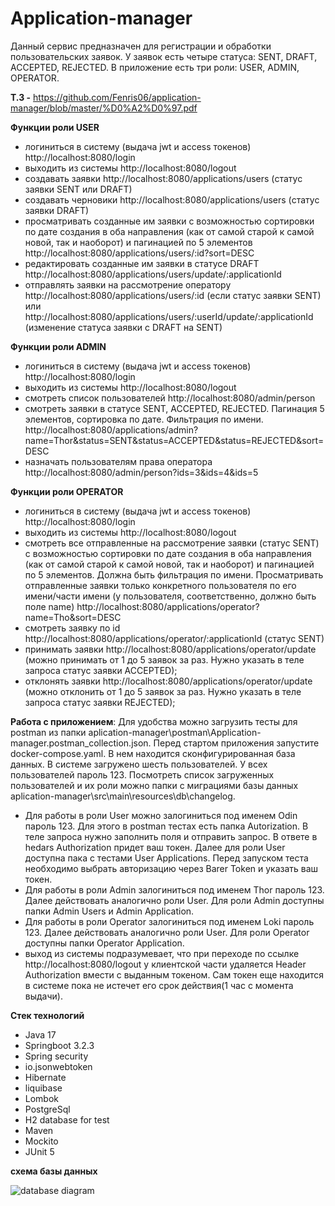 # Application-manager
Данный сервис предназначен для регистрации и обработки пользовательских заявок. У заявок есть четыре статуса: SENT, DRAFT, ACCEPTED, REJECTED. В приложение есть три роли: USER, ADMIN, OPERATOR.

**Т.З -** 
https://github.com/Fenris06/application-manager/blob/master/%D0%A2%D0%97.pdf

**Функции роли USER**
* логиниться в систему (выдача jwt и access токенов) http://localhost:8080/login
* выходить из системы http://localhost:8080/logout
* создавать заявки http://localhost:8080/applications/users (статус заявки SENT или DRAFT)
* создавать черновики http://localhost:8080/applications/users (статус заявки DRAFT)
* просматривать созданные им заявки с возможностью сортировки по дате создания в оба направления (как от самой старой к самой новой, так и наоборот) и пагинацией по 5 элементов http://localhost:8080/applications/users/:id?sort=DESC
* редактировать созданные им заявки в статусе DRAFT http://localhost:8080/applications/users/update/:applicationId
* отправлять заявки на рассмотрение оператору http://localhost:8080/applications/users/:id (если статус заявки SENT) или http://localhost:8080/applications/users/:userId/update/:applicationId (изменение статуса заявки с DRAFT на SENT)

**Функции роли ADMIN**
* логиниться в систему (выдача jwt и access токенов) http://localhost:8080/login
* выходить из системы http://localhost:8080/logout
* смотреть список пользователей http://localhost:8080/admin/person
* смотреть заявки в статусе SENT, ACCEPTED, REJECTED. Пагинация 5 элементов, сортировка по дате. Фильтрация по имени. http://localhost:8080/applications/admin?name=Thor&status=SENT&status=ACCEPTED&status=REJECTED&sort=DESC
* назначать пользователям права оператора http://localhost:8080/admin/person?ids=3&ids=4&ids=5

**Функции роли OPERATOR**
* логиниться в систему (выдача jwt и access токенов) http://localhost:8080/login
* выходить из системы http://localhost:8080/logout
* смотреть все отправленные на рассмотрение заявки (статус SENT) с возможностью сортировки по дате создания в оба направления (как от самой старой к самой новой, так и наоборот) и пагинацией по 5 элементов. Должна быть фильтрация по имени. Просматривать отправленные заявки только конкретного пользователя по его имени/части имени (у пользователя, соответственно, должно быть поле name) http://localhost:8080/applications/operator?name=Tho&sort=DESC
* смотреть заявку по id http://localhost:8080/applications/operator/:applicationId (статус SENT)
* принимать заявки http://localhost:8080/applications/operator/update (можно принимать от 1 до 5 заявок за раз. Нужно указать в теле запроса статус заявки ACCEPTED);
* отклонять заявки http://localhost:8080/applications/operator/update (можно отклонить от 1 до 5 заявок за раз. Нужно указать в теле запроса статус заявки REJECTED);

**Работа с приложением**:
Для удобства можно загрузить тесты для postman из папки aplication-manager\postman\Application-manager.postman_collection.json. Перед стартом приложения запустите docker-compose.yaml. В нем находится сконфигурированная база данных. В системе загружено шесть пользователей. У всех пользователей пароль 123. Посмотреть список загруженных пользователей и их роли можно папки с миграциями базы данных aplication-manager\src\main\resources\db\changelog.
* Для работы в роли User можно залогиниться под именем Odin пароль 123. Для этого в postman тестах есть папка Autorization. В теле запроса нужно заполнить поля и отправить запрос. В ответе в hedars Authorization придет ваш токен. Далее для роли User доступна пака с тестами User Applications. Перед запуском теста необходимо выбрать авторизацию через Barer Token и указать ваш токен.
* Для работы в роли Admin залогиниться под именем Thor пароль 123. Далее действовать аналогично роли User. Для роли Admin доступны папки Admin Users и Admin Application.
* Для работы в роли Operator залогиниться под именем Loki пароль 123. Далее действовать аналогично роли User. Для роли Operator доступны папки Operator Application.
* выход из системы подразумевает, что при переходе по ссылке http://localhost:8080/logout у клиентской части удаляется Header Authorization вмести с выданным токеном. Сам токен еще находится в системе пока не истечет его срок действия(1 час с момента выдачи).  

**Стек технологий**  
* Java 17
* Springboot 3.2.3
* Spring security
* io.jsonwebtoken
* Hibernate
* liquibase
* Lombok
* PostgreSql
* H2 database for test
* Maven
* Mockito
* JUnit 5

**схема базы данных**

  ![database diagram](https://github.com/Fenris06/application-manager/blob/master/application-db%20-%20public.png)

